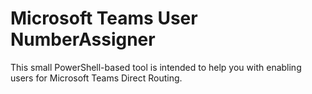 # Microsoft Teams User NumberAssigner
This small PowerShell-based tool is intended to help you with enabling users for Microsoft Teams Direct Routing.
